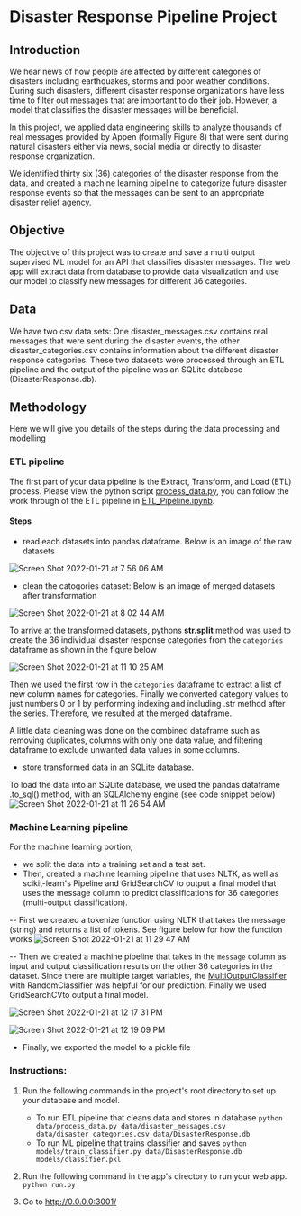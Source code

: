 # Disaster Response Pipeline Project

## Introduction

We hear news of how people are affected by different categories of disasters including earthquakes, storms and poor weather conditions. During such disasters, different disaster response organizations have less time to filter out messages that are important to do their job. However, a model that classifies the disaster messages will be beneficial.

In this project, we applied data engineering skills to analyze thousands of real messages provided by Appen (formally Figure 8) that were sent during natural disasters either via news, social media or directly to disaster response organization.

We identified thirty six (36) categories of the disaster response from the data, and created a machine learning pipeline to categorize future disaster response events so that  the messages can be sent to an appropriate disaster relief agency.



## Objective

The objective of this project was to create and save a multi output supervised ML model for an API that classifies disaster messages. The web app will extract data from database to provide data visualization and use our model to classify new messages for different 36 categories.


## Data

We have two csv data sets: One disaster_messages.csv contains real messages that were sent during the disaster events, the other disaster_categories.csv contains information about the different disaster response categories. These two datasets were processed through an ETL pipeline and the output of the pipeline was an SQLite database (DisasterResponse.db). 

## Methodology
Here we will give you details of the steps during the data processing and modelling 

### ETL pipeline
The first part of your data pipeline is the Extract, Transform, and Load (ETL) process. Please view the python script [process_data.py](https://github.com/Marvykalu/DataEngineering/tree/main/Appen-DisasterResponse/data), you can follow the work through of the ETL pipeline in [ETL_Pipeline.ipynb](https://github.com/Marvykalu/DataEngineering/tree/main/Appen-DisasterResponse/pipeline_notebooks). 


#### Steps
- read each datasets into pandas dataframe. Below is an image of the raw datasets

![Screen Shot 2022-01-21 at 7 56 06 AM](https://user-images.githubusercontent.com/66845704/150539505-db037b07-39b8-4bc1-95fa-b0382d91ca52.png)

- clean the catogories dataset: Below is an image of merged datasets after transformation 

![Screen Shot 2022-01-21 at 8 02 44 AM](https://user-images.githubusercontent.com/66845704/150540299-5c8b6f99-eb37-4bbd-93f2-cdbb90c45e81.png)

To arrive at the transformed datasets, pythons **str.split** method was used to create the 36 individual disaster response categories from the `categories` dataframe as shown in the figure below

![Screen Shot 2022-01-21 at 11 10 25 AM](https://user-images.githubusercontent.com/66845704/150570245-1785719e-d90f-4b6b-aa06-94330484ec87.png)
 
Then we used the first row in the `categories` dataframe to extract a list of new column names for categories. Finally we converted category values to just numbers 0 or 1 by performing indexing and including .str method after the series. Therefore, we resulted at the merged dataframe.


A little data cleaning was done on the combined dataframe such as removing duplicates, columns with only one data value, and filtering dataframe to exclude unwanted data values in some columns.

- store transformed data in an SQLite database. 

To load the data into an SQLite database, we used the pandas dataframe .to_sql() method, with an SQLAlchemy engine (see code snippet below)
![Screen Shot 2022-01-21 at 11 26 54 AM](https://user-images.githubusercontent.com/66845704/150572651-506cb3a1-1bc9-4b5e-b0e8-ff5ffd313072.png)


### Machine Learning pipeline
For the machine learning portion,
- we split the data into a training set and a test set. 
- Then, created a machine learning pipeline that uses NLTK, as well as scikit-learn's Pipeline and GridSearchCV to output a final model that uses the message column to predict classifications for 36 categories (multi-output classification). 

-- First we created a tokenize function using NLTK that takes the message (string) and returns a list of tokens. See figure below for how the function works
![Screen Shot 2022-01-21 at 11 29 47 AM](https://user-images.githubusercontent.com/66845704/150573089-4ac83989-df6c-4de8-b197-690804617458.png)

-- Then we created a machine pipeline that takes in the `message` column as input and output classification results on the other 36 categories in the dataset. Since there are multiple target variables, the [MultiOutputClassifier](http://scikit-learn.org/stable/modules/generated/sklearn.multioutput.MultiOutputClassifier.html) with RandomClassifier was helpful for our prediction. Finally we used GridSearchCVto output a final model.

![Screen Shot 2022-01-21 at 12 17 31 PM](https://user-images.githubusercontent.com/66845704/150579697-6a3297b1-15c9-43a4-871f-119e3f787004.png)

![Screen Shot 2022-01-21 at 12 19 09 PM](https://user-images.githubusercontent.com/66845704/150579715-ff3e13a7-2afc-4948-abc2-46c991a260ee.png)

- Finally, we exported the model to a pickle file

### Instructions:
1. Run the following commands in the project's root directory to set up your database and model.

    - To run ETL pipeline that cleans data and stores in database
        `python data/process_data.py data/disaster_messages.csv data/disaster_categories.csv data/DisasterResponse.db`
    - To run ML pipeline that trains classifier and saves
        `python models/train_classifier.py data/DisasterResponse.db models/classifier.pkl`

2. Run the following command in the app's directory to run your web app.
    `python run.py`

3. Go to http://0.0.0.0:3001/
